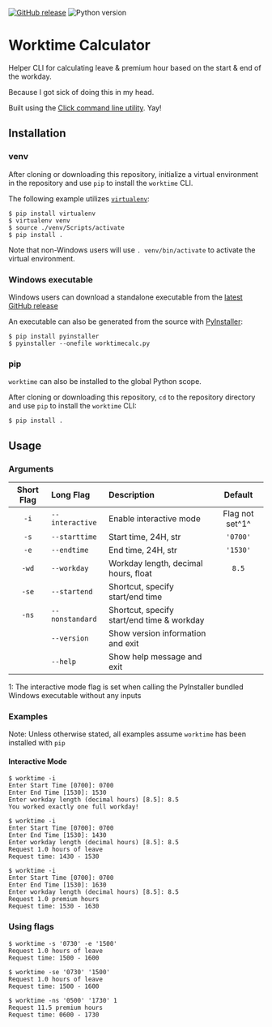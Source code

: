 [![GitHub release](https://img.shields.io/github/release/sco1/worktimecalc.svg)](https://github.com/sco1/worktimecalc/releases/latest) ![Python version](https://img.shields.io/badge/python-%3E%3D3.6-brightgreen.svg)
# Worktime Calculator
Helper CLI for calculating leave & premium hour based on the start & end of the workday.

Because I got sick of doing this in my head.

Built using the [Click command line utility](https://github.com/pallets/click). Yay!

## Installation
### venv
After cloning or downloading this repository, initialize a virtual environment in the repository and use `pip` to install the `worktime` CLI.

The following example utilizes [`virtualenv`](https://github.com/pypa/virtualenv):

```
$ pip install virtualenv
$ virtualenv venv
$ source ./venv/Scripts/activate
$ pip install .
```

Note that non-Windows users will use `. venv/bin/activate` to activate the virtual environment.

### Windows executable
Windows users can download a standalone executable from the [latest GitHub release](https://github.com/sco1/worktimecalc/releases/latest)

An executable can also be generated from the source with [PyInstaller](https://github.com/pyinstaller/pyinstaller):

```
$ pip install pyinstaller
$ pyinstaller --onefile worktimecalc.py
```

### pip
`worktime` can also be installed to the global Python scope.

After cloning or downloading this repository, `cd` to the repository directory and use `pip` to install the `worktime` CLI:

```
$ pip install .
```

## Usage
### Arguments
| Short Flag | Long Flag       | Description                                | Default         |
| :---:      | :---            | :---                                       | :---:           |
| `-i`       | `--interactive` | Enable interactive mode                    | Flag not set^1^ |
| `-s`       | `--starttime`   | Start time, 24H, str                       | `'0700'`        |
| `-e`       | `--endtime`     | End time, 24H, str                         | `'1530'`        |
| `-wd`      | `--workday`     | Workday length, decimal hours, float       | `8.5`           |
| `-se`      | `--startend`    | Shortcut, specify start/end time           |                 |
| `-ns`      | `--nonstandard` | Shortcut, specify start/end time & workday |                 |
|            | `--version`     | Show version information and exit          |                 |
|            | `--help`        | Show help message and exit                 |                 |

1: The interactive mode flag is set when calling the PyInstaller bundled Windows executable without any inputs

### Examples
Note: Unless otherwise stated, all examples assume `worktime` has been installed with `pip`

#### Interactive Mode
```
$ worktime -i
Enter Start Time [0700]: 0700
Enter End Time [1530]: 1530
Enter workday length (decimal hours) [8.5]: 8.5
You worked exactly one full workday!
```

```
$ worktime -i
Enter Start Time [0700]: 0700
Enter End Time [1530]: 1430
Enter workday length (decimal hours) [8.5]: 8.5
Request 1.0 hours of leave
Request time: 1430 - 1530
```

```
$ worktime -i
Enter Start Time [0700]: 0700
Enter End Time [1530]: 1630
Enter workday length (decimal hours) [8.5]: 8.5
Request 1.0 premium hours
Request time: 1530 - 1630
```

### Using flags
```
$ worktime -s '0730' -e '1500'
Request 1.0 hours of leave
Request time: 1500 - 1600
```

```
$ worktime -se '0730' '1500'
Request 1.0 hours of leave
Request time: 1500 - 1600
```

```
$ worktime -ns '0500' '1730' 1
Request 11.5 premium hours
Request time: 0600 - 1730
```